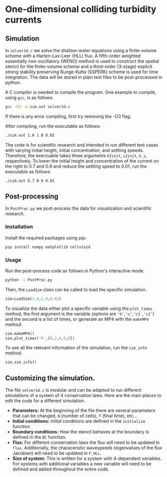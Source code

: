 # One-dimensional colliding turbidity currents

## Simulation
In `solver1d.c` we solve the shallow-water equations using a finite-volume scheme with a Harten-Lax-Leer (HLL) flux. A fifth-order weighted essentially non-oscillatory (WENO) method is used to construct the spatial stencil for the finite-volume scheme and a third-order (3-stage) explicit strong stability preserving Runge-Kutta (SSPERK) scheme is used for time integration. The data will be stored in plain text files to be post-processed in python.

A C compiler is needed to compile the program. One example to compile, using `gcc`, is as follows:
```bash
gcc -O3 -o sim.out solver1d.c
```
If there is any error compiling, first try removing the -O3 flag. 

After compiling, run the executable as follows: 
```bash
./sim.out 1.0 1.0 0.02
```

The code is for scientific research and intended to run different test cases with varying initial height, initial concentration, and settling speeds. Therefore, the exectuable takes three arguments `h2init`, `c2init`, `U_s`, respectively. To lower the initial height and concentration of the current on the right to 0.7 and 0.9 and reduce the settling speed to 0.01, run the executable as follows: 
```bash
./sim.out 0.7 0.9 0.01
```

## Post-processing
In `PostProc.py` we post-process the data for visualization and scientific research.

### Installation
Install the required packages using pip:

```bash
pip install numpy matplotlib celluloid 
```

### Usage

Run the post-process code as follows in Python's interactive mode. 
```bash
python -i PostProc.py
```

Then, the `LoadSim` class can be called to load the specific simulation. 
```python
sim=LoadSim(1.0,1.0,0.02)
```
To visualize the data either plot a specific variable using the `plot_times` method, the first argument is the variable (options are `'h'`,`'u'`,`'c1'`,`'c2'`) and the second is a list of times, or generate an MP4 with the `makeMP4` method. 
```python
sim.makeMP4()
sim.plot_times('h',[0,2,4,6,8])
```

To see all the relevant information of the simulation, run the `sim_info` method. 
```python
sim.sim_info()
```
## Customizing the simulation.

The file `solver1d.c` is modular and can be adapted to run different simulations of a system of 4 conservation laws. Here are the main places to edit the code for a different simulation.  
- **Parameters:** At the beginning of the file there are several parameters that can be changed, `N` (number of cells), `T` (final time), etc...
- **Initial conditions:** Initial conditions are defined in the `initialize` function.
- **Boundary conditions:** How the stencil behaves at the boundary is defined in the `BC` function. 
- **Flux:** For different conservation laws the flux will need to be updated in `flux`. Additionally, the characeristic wavespeeds (eigenvalues of the flux Jacobian) will need to be updated in `F_HLL`.
- **Size of system:** This is written for a system with 4-dependent variables. For systems with additional variables a new variable will need to be defined and added throughout the entire code. 

